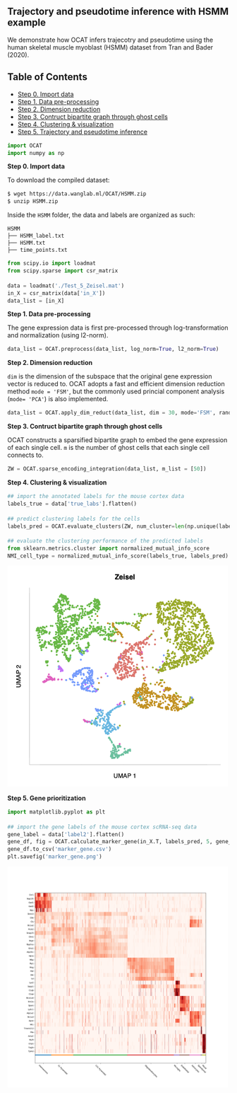 ## Trajectory and pseudotime inference with HSMM example 
We demonstrate how OCAT infers trajecotry and pseudotime using the human skeletal muscle myoblast (HSMM) dataset from Tran and Bader (2020). 

## Table of Contents
- [Step 0. Import data](#data_import)
- [Step 1. Data pre-processing](#pre_processing)
- [Step 2. Dimension reduction](#dim_reduct)
- [Step 3. Contruct bipartite graph through ghost cells](#ghost_cell)
- [Step 4. Clustering \& visualization](#clustering)
- [Step 5. Trajectory and pseudotime inference](#trajectory)

```python
import OCAT
import numpy as np
```

<a name="data_import"></a>**Step 0. Import data**     

To download the compiled dataset:
```bash
$ wget https://data.wanglab.ml/OCAT/HSMM.zip
$ unzip HSMM.zip 
```

Inside the `HSMM` folder, the data and labels are organized as such:
```
HSMM
├── HSMM_label.txt
├── HSMM.txt
├── time_points.txt
```

```python
from scipy.io import loadmat
from scipy.sparse import csr_matrix

data = loadmat('./Test_5_Zeisel.mat')
in_X = csr_matrix(data['in_X'])
data_list = [in_X]
```

<a name="pre_processing"></a>**Step 1. Data pre-processing**

The gene expression data is first pre-processed through log-transformation and normalization (using l2-norm). 

```python
data_list = OCAT.preprocess(data_list, log_norm=True, l2_norm=True)
```
<a name="dim_reduct"></a>**Step 2. Dimension reduction**

`dim` is the dimension of the subspace that the original gene expression vector is reduced to. OCAT adopts a fast and efficient dimension reduction method `mode = 'FSM'`, but the commonly used princial component analysis (`mode= 'PCA'`) is also implemented. 

```python
data_list = OCAT.apply_dim_reduct(data_list, dim = 30, mode='FSM', random_seed=42)
```

<a name="ghost_cell"></a>**Step 3. Contruct bipartite graph through ghost cells**

OCAT constructs a sparsified bipartite graph to embed the gene expression of each single cell. `m` is the number of ghost cells that each single cell connects to. 

```python
ZW = OCAT.sparse_encoding_integration(data_list, m_list = [50])
```

<a name="clustering"></a>**Step 4. Clustering \& visualization**

```python
## import the annotated labels for the mouse cortex data
labels_true = data['true_labs'].flatten()

## predict clustering labels for the cells
labels_pred = OCAT.evaluate_clusters(ZW, num_cluster=len(np.unique(labels_true)))

## evaluate the clustering performance of the predicted labels
from sklearn.metrics.cluster import normalized_mutual_info_score
NMI_cell_type = normalized_mutual_info_score(labels_true, labels_pred)
```
<img src="https://github.com/bowang-lab/OCAT/blob/master/vignettes/Clustering/Zeisel_clustering_v2.png" width="500" height="500"/>  

<a name="gene_prior"></a>**Step 5. Gene prioritization**

```python
import matplotlib.pyplot as plt

## import the gene labels of the mouse cortex scRNA-seq data
gene_label = data['label2'].flatten()
gene_df, fig = OCAT.calculate_marker_gene(in_X.T, labels_pred, 5, gene_label, vmin=0, vmax=5)
gene_df.to_csv('marker_gene.csv')
plt.savefig('marker_gene.png')
```
<img src="https://github.com/bowang-lab/OCAT/blob/master/img/marker_gene_JAN31.png" width="500" height="500"/>
